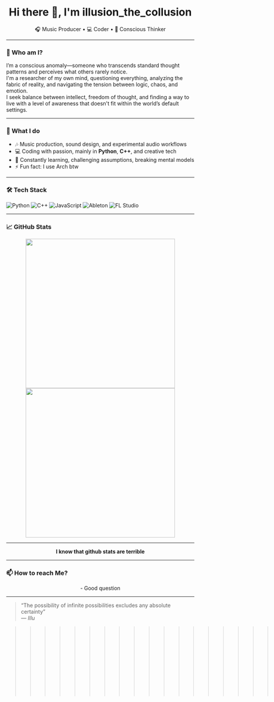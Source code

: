 <h1 align="center">Hi there 👋, I'm illusion_the_collusion</h1>

<p align="center">
  🎧 Music Producer • 💻 Coder • 🧠 Conscious Thinker  
</p>

---

### 🧠 Who am I?
I’m a conscious anomaly—someone who transcends standard thought patterns and perceives what others rarely notice.  
I'm a researcher of my own mind, questioning everything, analyzing the fabric of reality, and navigating the tension between logic, chaos, and emotion.  
I seek balance between intellect, freedom of thought, and finding a way to live with a level of awareness that doesn't fit within the world’s default settings.

---

### 🚀 What I do
- 🎶 Music production, sound design, and experimental audio workflows  
- 💻 Coding with passion, mainly in **Python**, **C++**, and creative tech  
- 🧪 Constantly learning, challenging assumptions, breaking mental models  
- ⚡ Fun fact: I use Arch btw

---

### 🛠️ Tech Stack
![Python](https://img.shields.io/badge/-Python-3776AB?logo=python&logoColor=white&style=flat-square)
![C++](https://img.shields.io/badge/-C++-00599C?logo=c%2b%2b&logoColor=white&style=flat-square)
![JavaScript](https://img.shields.io/badge/-JavaScript-F7DF1E?logo=javascript&logoColor=black&style=flat-square)
![Ableton](https://img.shields.io/badge/-Ableton-000000?logo=ableton-live&logoColor=white&style=flat-square)
![FL Studio](https://img.shields.io/badge/-FL%20Studio-000000?logo=fl-studio&logoColor=white&style=flat-square)


---

### 📈 GitHub Stats
<p align="center">
  <img src="https://github-readme-stats.vercel.app/api?username=powerfulpieszam&show_icons=true&theme=radical" width="400" />
  <img src="https://github-readme-streak-stats.herokuapp.com?user=powerfulpieszam&theme=radical" width="400" />
</p>


---

<p align="center"> 
  <b>
I know that github stats are terrible
  </b>
</p>


---


### 📫 How to reach Me?
<p align="center">
- Good question
</p>


---

> “The possibility of infinite possibilities excludes any absolute certainty”  
> — *Illu*

> >> >> >> >> >> >> > > >> >> >> >> >> >> >> >> >> >> >> >> >> >> >> >> >> 
> >> >> >> >> >> >> > > >> >> >> >> >> >> >> >> >> >> >> >> >> >> >> >> >>   I'm so active 
